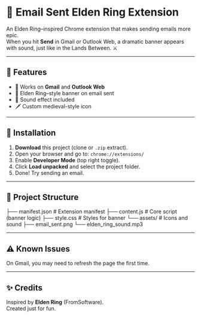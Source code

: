 # 📜 Email Sent Elden Ring Extension

An Elden Ring–inspired Chrome extension that makes sending emails more epic.  
When you hit **Send** in Gmail or Outlook Web, a dramatic banner appears with sound, just like in the Lands Between. ⚔️

---

## 🚀 Features
- 📨 Works on **Gmail** and **Outlook Web**  
- 📜 Elden Ring–style banner on email sent  
- 🎵 Sound effect included  
- 🗡 Custom medieval-style icon  

---

## 🔧 Installation

1. **Download** this project (clone or `.zip` extract).  
2. Open your browser and go to: `chrome://extensions/`  
3. Enable **Developer Mode** (top right toggle).  
4. Click **Load unpacked** and select the project folder.  
5. Done! Try sending an email.


---

## 📂 Project Structure
├── manifest.json # Extension manifest
├── content.js # Core script (banner logic)
├── style.css # Styles for banner
└── assets/ # Icons and sound
├── email_sent.png
└── elden_ring_sound.mp3

---


## ⚠️ Known Issues
On Gmail, you may need to refresh the page the first time.  

---

## ✨ Credits
Inspired by **Elden Ring** (FromSoftware).  
Created just for fun.  

